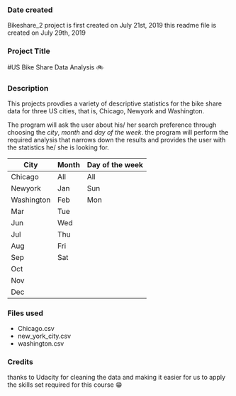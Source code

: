 ### Date created
Bikeshare_2 project is first created on July 21st, 2019
this readme file is created on July 29th, 2019

### Project Title
#US Bike Share Data Analysis :bike:

### Description
This projects provdies a variety of descriptive statistics for the bike share data for three US cities, that is, Chicago, Newyork and Washington.

The program will ask the user about his/ her search preference through choosing the *city*, *month* and *day of the week*. the program will perform the required analysis that narrows down the results and provides the user with the statistics he/ she is looking for.

City | Month | Day of the week
-----|-------|-----------------
Chicago | All | All
Newyork | Jan | Sun
Washington | Feb | Mon
  | Mar | Tue
  | Jun | Wed
  | Jul | Thu
  | Aug | Fri
  | Sep | Sat
  | Oct |  
  | Nov |  
  | Dec |  

### Files used
* Chicago.csv
* new_york_city.csv
* washington.csv

### Credits
thanks to Udacity for cleaning the data and making it easier for us to apply the skills set required for this course :grin:


